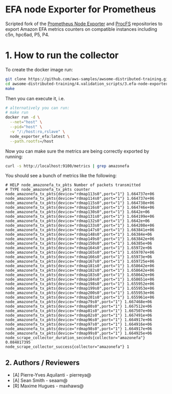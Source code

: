 # EFA node Exporter for Prometheus

Scripted fork of the [Prometheus Node Exporter](https://github.com/prometheus/node_exporter) and [ProcFS](https://github.com/prometheus/procfs) repositories to export Amazon EFA metrics counters on compatible instances including c5n, hpc6ad, P5, P4.

# 1. How to run the collector

To create the docker image run:

```bash
git clone https://github.com/aws-samples/awsome-distributed-training.git
cd awsome-distributed-training/4.validation_scripts/3.efa-node-exporter
make
```

Then you can execute it, i.e.

```bash
# alternatively you can run:
# make run
docker run -d \
  --net="host" \
  --pid="host" \
  -v "/:/host:ro,rslave" \
  node_exporter_efa:latest \
  --path.rootfs=/host
```

Now you can make sure the metrics are being correctly exported by running:

```bash
curl -s http://localhost:9100/metrics | grep amazonefa
```

You should see a bunch of metrics like the following:

```
# HELP node_amazonefa_tx_pkts Number of packets transmitted
# TYPE node_amazonefa_tx_pkts counter
node_amazonefa_tx_pkts{device="rdmap113s0",port="1"} 1.664737e+06
node_amazonefa_tx_pkts{device="rdmap114s0",port="1"} 1.664737e+06
node_amazonefa_tx_pkts{device="rdmap115s0",port="1"} 1.664738e+06
node_amazonefa_tx_pkts{device="rdmap116s0",port="1"} 1.664746e+06
node_amazonefa_tx_pkts{device="rdmap130s0",port="1"} 1.6642e+06
node_amazonefa_tx_pkts{device="rdmap131s0",port="1"} 1.664199e+06
node_amazonefa_tx_pkts{device="rdmap132s0",port="1"} 1.6642e+06
node_amazonefa_tx_pkts{device="rdmap133s0",port="1"} 1.664208e+06
node_amazonefa_tx_pkts{device="rdmap147s0",port="1"} 1.663841e+06
node_amazonefa_tx_pkts{device="rdmap148s0",port="1"} 1.66384e+06
node_amazonefa_tx_pkts{device="rdmap149s0",port="1"} 1.663842e+06
node_amazonefa_tx_pkts{device="rdmap150s0",port="1"} 1.66385e+06
node_amazonefa_tx_pkts{device="rdmap164s0",port="1"} 1.65972e+06
node_amazonefa_tx_pkts{device="rdmap165s0",port="1"} 1.659707e+06
node_amazonefa_tx_pkts{device="rdmap166s0",port="1"} 1.65973e+06
node_amazonefa_tx_pkts{device="rdmap167s0",port="1"} 1.659725e+06
node_amazonefa_tx_pkts{device="rdmap181s0",port="1"} 1.658642e+06
node_amazonefa_tx_pkts{device="rdmap182s0",port="1"} 1.658642e+06
node_amazonefa_tx_pkts{device="rdmap183s0",port="1"} 1.658642e+06
node_amazonefa_tx_pkts{device="rdmap184s0",port="1"} 1.658651e+06
node_amazonefa_tx_pkts{device="rdmap198s0",port="1"} 1.655952e+06
node_amazonefa_tx_pkts{device="rdmap199s0",port="1"} 1.655953e+06
node_amazonefa_tx_pkts{device="rdmap200s0",port="1"} 1.655953e+06
node_amazonefa_tx_pkts{device="rdmap201s0",port="1"} 1.655961e+06
node_amazonefa_tx_pkts{device="rdmap79s0",port="1"} 1.667468e+06
node_amazonefa_tx_pkts{device="rdmap80s0",port="1"} 1.667512e+06
node_amazonefa_tx_pkts{device="rdmap81s0",port="1"} 1.667507e+06
node_amazonefa_tx_pkts{device="rdmap82s0",port="1"} 1.667491e+06
node_amazonefa_tx_pkts{device="rdmap96s0",port="1"} 1.664917e+06
node_amazonefa_tx_pkts{device="rdmap97s0",port="1"} 1.664916e+06
node_amazonefa_tx_pkts{device="rdmap98s0",port="1"} 1.664917e+06
node_amazonefa_tx_pkts{device="rdmap99s0",port="1"} 1.664925e+06
node_scrape_collector_duration_seconds{collector="amazonefa"} 0.084817395
node_scrape_collector_success{collector="amazonefa"} 1
```

## 2. Authors / Reviewers

* [A] Pierre-Yves Aquilanti - pierreya@
* [A] Sean Smith - seaam@
* [R] Maxime Hugues - maxhaws@
